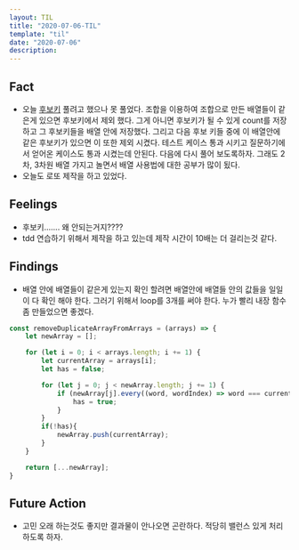 ```yaml
---
layout: TIL
title: "2020-07-06-TIL"
template: "til"
date: "2020-07-06"
description: 
---
```


## Fact

- 오늘 [후보키](https://programmers.co.kr/learn/courses/30/lessons/42890) 풀려고 했으나 못 풀었다. 조합을 이용하여 조합으로 만든 배열들이 같은게 있으면 후보키에서 제외 했다. 그게 아니면 후보키가 될 수 있게 count를 저장하고 그 후보키들을 배열 안에 저장했다. 그리고 다음 후보 키들 중에 이 배열안에 같은 후보키가 있으면 이 또한 제외 시켰다. 테스트 케이스 통과 시키고 질문하기에서 얻어온 케이스도 통과 시켰는데 안된다. 다음에 다시 풀어 보도록하자. 그래도 2차, 3차원 배열 가지고 놀면서 배열 사용법에 대한 공부가 많이 됬다.
- 오늘도 로또 제작을 하고 있었다.

## Feelings

- 후보키....... 왜 안되는거지????
- tdd 연습하기 위해서 제작을 하고 있는데 제작 시간이 10배는 더 걸리는것 같다.

## Findings

- 배열 안에 배열들이 같은게 있는지 확인 할려면 배열안에 배열들 안의 값들을 일일이 다 확인 해야 한다. 그러기 위해서 loop를 3개를 써야 한다. 누가 빨리 내장 함수 좀 만들었으면 좋겠다.

``` javaScript
const removeDuplicateArrayFromArrays = (arrays) => {
    let newArray = [];

    for (let i = 0; i < arrays.length; i += 1) {
        let currentArray = arrays[i];
        let has = false;

        for (let j = 0; j < newArray.length; j += 1) {
            if (newArray[j].every((word, wordIndex) => word === currentArray[wordIndex] )) {
                has = true;
            }
        }
        if(!has){
            newArray.push(currentArray);
        }
    }

    return [...newArray];
}

```

## Future Action

- 고민 오래 하는것도 좋지만 결과물이 안나오면 곤란하다. 적당히 밸런스 있게 처리하도록 하자.
